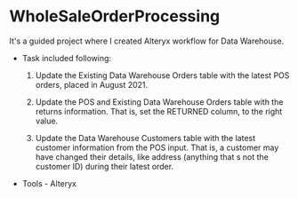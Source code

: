 # WholeSaleOrderProcessing
It's a guided project where I created Alteryx workflow for Data Warehouse.
- Task included following:
  1. Update the Existing Data Warehouse Orders table with the latest POS orders, placed in August 2021.

  2. Update the POS and Existing Data Warehouse Orders table with the returns information. That is, set the RETURNED column, to the right value.

  3. Update the Data Warehouse Customers table with the latest customer information from the POS input. That is, a customer may have changed their details, like   address (anything that s not the customer ID) during their latest order. 

- Tools - Alteryx
